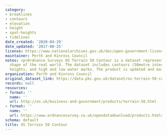 ```yaml
---
category:
- breaklines
- contours
- elevation
- height
- spot-heights
- tidelines
date_created: '2020-04-29'
date_updated: '2017-08-25'
license: https://www.nationalarchives.gov.uk/doc/open-government-licence/version/3/
maintainer: Perth and Kinross Council
notes: <p>Ordnance Surveys OS Terrain 50 Contour is a dataset representing the physical
  shape of the real world. The dataset includes contours (50metre interval), spot
  heights, and high and low water marks. The product is updated and maintained annually.</p>
organization: Perth and Kinross Council
original_dataset_link: https://data.pkc.gov.uk/dataset/os-terrain-50-contour
records: null
resources:
- format: ''
  name: ''
  url: http://os.uk/business-and-government/products/terrain-50.html
- format: ''
  name: ''
  url: https://www.ordnancesurvey.co.uk/opendatadownload/products.html#TERR50
schema: default
title: OS Terrain 50 Contour
---
```

